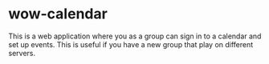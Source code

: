 # wow-calendar
This is a web application where you as a group can sign in to a calendar and set up events. This is useful if you have a new group that play on different servers. 

